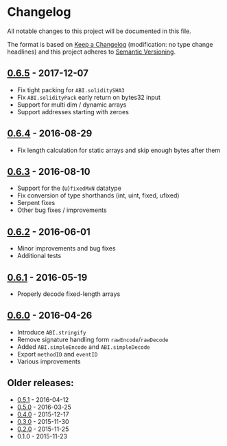 # Changelog
All notable changes to this project will be documented in this file.

The format is based on [Keep a Changelog](http://keepachangelog.com/en/1.0.0/) 
(modification: no type change headlines) and this project adheres to 
[Semantic Versioning](http://semver.org/spec/v2.0.0.html).

## [0.6.5] - 2017-12-07
- Fix tight packing for ``ABI.soliditySHA3``
- Fix ``ABI.solidityPack`` early return on bytes32 input
- Support for multi dim / dynamic arrays
- Support addresses starting with zeroes

[0.6.5]: https://github.com/happyucjs/happyucjs-abi/compare/v0.6.4...v0.6.5

## [0.6.4] - 2016-08-29
- Fix length calculation for static arrays and skip enough bytes after them

[0.6.4]: https://github.com/happyucjs/happyucjs-abi/compare/v0.6.3...v0.6.4

## [0.6.3] - 2016-08-10
- Support for the (u)``fixedMxN`` datatype
- Fix conversion of type shorthands (int, uint, fixed, ufixed)
- Serpent fixes
- Other bug fixes / improvements

[0.6.3]: https://github.com/happyucjs/happyucjs-abi/compare/v0.6.2...v0.6.3

## [0.6.2] - 2016-06-01
- Minor improvements and bug fixes
- Additional tests

[0.6.2]: https://github.com/happyucjs/happyucjs-abi/compare/v0.6.1...v0.6.2

## [0.6.1] - 2016-05-19
- Properly decode fixed-length arrays

[0.6.1]: https://github.com/happyucjs/happyucjs-abi/compare/v0.6.0...v0.6.1

## [0.6.0] - 2016-04-26
- Introduce ``ABI.stringify``
- Remove signature handling form ``rawEncode``/``rawDecode``
- Added ``ABI.simpleEncode`` and ``ABI.simpleDecode``
- Export ``methodID`` and ``eventID``
- Various improvements

[0.6.0]: https://github.com/happyucjs/happyucjs-abi/compare/v0.5.1...v0.6.0

## Older releases:

- [0.5.1](https://github.com/happyucjs/happyucjs-abi/compare/v0.5.0...v0.5.1) - 2016-04-12
- [0.5.0](https://github.com/happyucjs/happyucjs-abi/compare/v0.4.0...v0.5.0) - 2016-03-25
- [0.4.0](https://github.com/happyucjs/happyucjs-abi/compare/v0.3.0...v0.4.0) - 2015-12-17
- [0.3.0](https://github.com/happyucjs/happyucjs-abi/compare/v0.2.0...v0.3.0) - 2015-11-30
- [0.2.0](https://github.com/happyucjs/happyucjs-abi/compare/v0.1.0...v0.2.0) - 2015-11-25
- 0.1.0 - 2015-11-23


